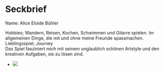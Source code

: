 # Seckbrief
Name: Alice Eloide Bühler

Hobbies; Wandern, Reisen, Kochen, Schwimmen und Gitarre spielen. Im allgemeinen Dinge, die mit und ohne meine Freunde spassmachen.
Lieblingsspiel; Journey  
Das Spiel fasziniert mich mit seinem unglaublich schönen Artstyle und den kreativen Aufgaben, sie zu lösen sind.  
+ ![](https://i.pinimg.com/originals/0c/3b/f4/0c3bf4488586d56908f30f473da63008.jpg)
